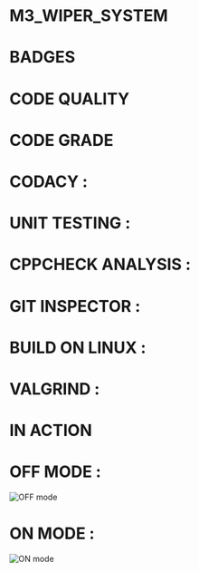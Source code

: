 # M3_WIPER_SYSTEM




# BADGES 

# CODE QUALITY 

# CODE GRADE 

# CODACY :


# UNIT TESTING :


# CPPCHECK ANALYSIS :


# GIT INSPECTOR :


# BUILD ON LINUX :


# VALGRIND :


# IN ACTION 
# OFF MODE :
![OFF mode](https://user-images.githubusercontent.com/102281509/168463249-1091ffd2-6af6-4ee1-8b82-688cc27ce462.png)

# ON MODE :
![ON mode](https://user-images.githubusercontent.com/102281509/168463266-b24eb89e-b1b0-46d9-b7b8-4b5a9b701c03.png)







